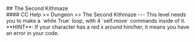 <br>
## The Second Kithmaze
<br>
#### CC Help >> Dungeon >> The Second Kithmaze
---
This level needs you to make a `while True` loop, with 4 `self.move` commands
inside of it.
<br>
**HINT**: If your character has a red x around him/her, it means you
have an error in your code.
